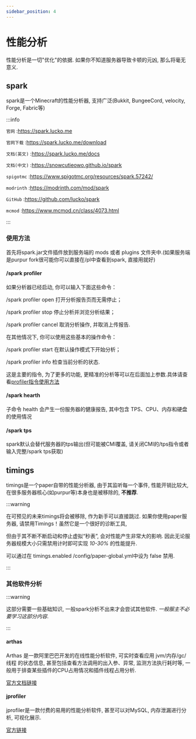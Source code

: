 ```yaml
---
sidebar_position: 4
---
```


# 性能分析

性能分析是一切"优化"的依据. 如果你不知道服务器导致卡顿的元凶, 那么将毫无意义.

## spark

spark是一个Minecraft的性能分析器, 支持广泛(Bukkit, BungeeCord, velocity, Forge, Fabric等)

:::info

`官网` :https://spark.lucko.me

`官网下载` :https://spark.lucko.me/download

`文档(英文)` :https://spark.lucko.me/docs

`文档(中文)` :https://snowcutieowo.github.io/spark

`spigotmc` :https://www.spigotmc.org/resources/spark.57242/

`modrinth` :https://modrinth.com/mod/spark

`GitHub` :https://github.com/lucko/spark

`mcmod` :https://www.mcmod.cn/class/4073.html

:::

### 使用方法

首先将spark.jar文件插件放到服务端的 mods 或者 plugins 文件夹中.(如果服务端是purpur fork很可能你可以直接在/pl中查看到spark, 直接用就好)

#### /spark profiler

如果分析器已经启动, 你可以输入下面这些命令：

/spark profiler open 打开分析报告页而无需停止；

/spark profiler stop 停止分析并浏览分析结果；

/spark profiler cancel 取消分析操作, 并取消上传报告.

在其他情况下, 你可以使用这些基本的操作命令：

/spark profiler start 在默认操作模式下开始分析；

/spark profiler info 检查当前分析的状态.

这是主要的指令, 为了更多的功能, 更精准的分析等可以在后面加上参数.具体请查看[profiler指令使用方法](https://snowcutieowo.github.io/spark/#/spark.command-usage)

#### /spark hearth

子命令 health 会产生一份服务器的健康报告, 其中包含 TPS、CPU、内存和硬盘的使用情况

#### /spark tps

spark默认会替代服务器的tps输出(但可能被CMI覆盖, 请关闭CMI的/tps指令或者输入完整/spark tps获取)

## timings

timings是一个paper自带的性能分析器, 由于其监听每一个事件, 性能开销比较大, 在很多服务器核心(如purpur等)本身也是被移除的, **不推荐**.

:::warning

在可预见的未来timings将会被移除, 作为新手可以直接跳过. 如果你使用paper服务器, 请禁用Timings！虽然它是一个很好的诊断工具,

但由于其不断不断启动和停止虚拟“秒表”, 会对性能产生非常大的影响. 因此无论服务器规模大小只需禁用计时即可实现 *10-30%* 的性能提升.

可以通过在 timings.enabled /config/paper-global.yml中设为 false 禁用.

:::

### 其他软件分析

:::warning

这部分需要一些基础知识, 一般spark分析不出来才会尝试其他软件. *一般服主不必要学习这部分内容*.

:::

#### arthas

Arthas 是一款阿里巴巴开发的在线性能分析软件, 可实时查看应用 jvm/内存/gc/线程 的状态信息, 甚至包括查看方法调用的出入参、异常, 监测方法执行耗时等, 一般用于排查某些插件的CPU占用情况和插件线程占用分析.

[官方文档链接](https://arthas.aliyun.com/doc/)

#### jprofiler

jprofiler是一款付费的易用的性能分析软件, 甚至可以对MySQL, 内存泄漏进行分析, 可视化展示.

[官方链接](https://www.ej-technologies.com/products/jprofiler/overview.html)
